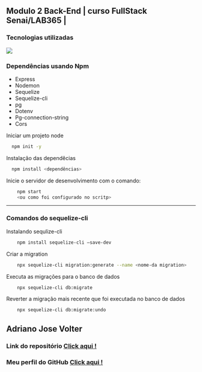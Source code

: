 ## Modulo 2  Back-End  |  curso FullStack   Senai/LAB365 | 

### Tecnologias utilizadas


<p align="">
  <a href="https://skillicons.dev">
    <img src="https://skillicons.dev/icons?i=nodejs,express,postgres,sequelize,javascript,git,github,vscode" />
  </a>
</p>

### Dependências usando Npm
<ul>
    <li>Express</li>
    <li>Nodemon</li>
    <li>Sequelize</li>
    <li>Sequelize-cli</li>
    <li>pg</li>
    <li>Dotenv</li>
    <li>Pg-connection-string</li>
    <li>Cors</li>
</ul>

Iniciar um projeto node

```bash
  npm init -y
```
Instalação das dependêcias
```bash
  npm install <dependências>
```

Inicie o servidor de desenvolvimento com o comando:
```bash
    npm start 
    <ou como foi configurado no scritp>
```

****

### Comandos do sequelize-cli 

Instalando sequlize-cli
```bash
    npm install sequelize-cli —save-dev
```
Criar a migration
```bash
    npx sequelize-cli migration:generate --name <nome-da migration>
```
Executa as migrações para o banco de dados 
```bash
    npx sequelize-cli db:migrate
```
Reverter a migração mais recente que foi executada no banco de dados 
```bash
    npx sequelize-cli db:migrate:undo
```


## Adriano Jose Volter
### Link do repositório [Click aqui !](https://github.com/AdrianoVolter/Modulo-2)

### Meu perfil do GitHub  [ Click aqui !](https://github.com/AdrianoVolter)
